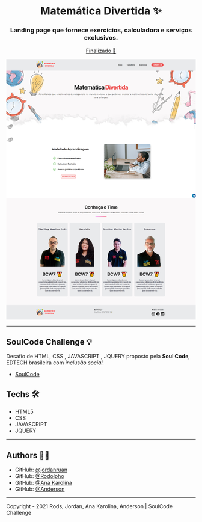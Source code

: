 <h1 align="center">Matemática Divertida ✨</h1>
<h3 align="center">Landing page que fornece exercicios, calculadora e serviços exclusivos.</h3>

<p align="center"><a href="https://jordanruan.github.io/matematicadivertida" >Finalizado 🚀</a><p>

![banner](https://github.com/jordanruan/matematicadivertida/blob/main/assets/mockup-desktop.png?raw=true)

---

## SoulCode Challenge 💡

Desafio de HTML, CSS , JAVASCRIPT , JQUERY  proposto pela <strong>Soul Code</strong>, EDTECH brasileira com <i>inclusão social.</i>

- <a href="https://soulcodeacademy.org/">SoulCode</a>

## Techs 🛠

- HTML5
- CSS
- JAVASCRIPT
- JQUERY 

---

## Authors 👨‍💻

- GitHub: [@jordanruan](https://github.com/jordanruan)
- GitHub: [@Rodolpho](https://github.com/RudyAlmeida)
- GitHub: [@Ana Karolina](https://github.com/akarolinada)
- GitHub: [@Anderson](https://github.com/AndersonCavalcant)
---

Copyright - 2021 Rods, Jordan, Ana Karolina, Anderson | SoulCode Challenge
